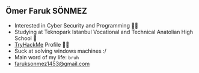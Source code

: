 ## Ömer Faruk SÖNMEZ


- Interested in Cyber Security and Programming 👩‍💻
- Studying at Teknopark Istanbul Vocational and Technical Anatolian High School 🏫
- [TryHackMe](https://tryhackme.com/p/omer1453) Profile 🐱‍💻
- Suck at solving windows machines :/
- Main word of my life: ``bruh``
- [faruksonmez1453@gmail.com](mailto:faruksonmez1453@gmail.com)
